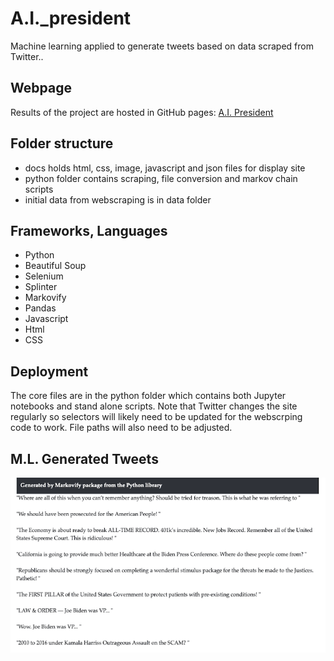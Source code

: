 # A.I._president
Machine learning applied to generate tweets based on data scraped from Twitter..

## Webpage
Results of the project are hosted in GitHub pages: <a href='https://sherirosalia.github.io/A.I._president/'>A.I. President</a>

## Folder structure
- docs holds html, css, image, javascript and json files for display site
- python folder contains scraping, file conversion and markov chain scripts
- initial data from webscraping is in data folder

## Frameworks, Languages
- Python
- Beautiful Soup
- Selenium
- Splinter
- Markovify
- Pandas
- Javascript
- Html
- CSS

## Deployment
The core files are in the python folder which contains both Jupyter notebooks and stand alone scripts. Note that Twitter changes the site regularly so selectors will likely need to be updated for the webscrping code to work. File paths will also need to be adjusted.

## M.L. Generated Tweets

![](docs/images/package_tweet.png)

